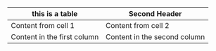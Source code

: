 this is a table | Second Header
------------ | -------------
Content from cell 1 | Content from cell 2
Content in the first column | Content in the second column
